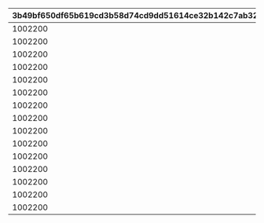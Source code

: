 |3b49bf650df65b619cd3b58d74cd9dd51614ce32b142c7ab3247df91649a3dfa|0f6e2f16799898865fe79ae933cf27a2b98dd0ce7d1a6cffc1953124bb4e29a5|796df312491806c475072a7a7ffb568f956b6aca5b08256a6d5b1a43412e1060|2956819be5f539433ca1708e6b89cd1cbdae6efa32ebc46a0b930b856992772b|3bd96f0b6ad903c20eb00f2d9b0fc957b923153b68ec539a7e212b3c36dc96b6|6eab9961fb2419f6e77cac15437953f4b18fe7cb661c0c6758b93ab5c8992363|e979a32e76c7282ba3bd6845a969015e708f66459ec3aa8fbbc038d3e2c67da0|5448ea91ab17c6b7439cb4489be2b7d83d1d915bbad2dd0c854dad33a8fb6545|911107bdaaf616ed0b50180fcc79e3bb9a26d4c0c1cfed6ed0a60f646eacecd9|8cb5e617a811b0bf15c9cca68fc8e7bf8026acbb3aacfb7c6bfe0903bc5aa6c7|7cc6dc0a3f425c3472cba3026f24217f33d71ab73edd4ae7c81012fabb54ee6d|940297ae180365bf0dc003aff8c38af3537263f1a4a24ed1acd2f26c7a6f11d8|7286c6686e39618ff48beb367ee78a1a3c3cb36372ebf9c35183acb745456f45|94155c32c38000f8539baa7c5401ef49d69e2934039be6d8ef83714c2bf9d08c|0c4b5ca8194a796daacd7deebf87568d65df97d7601de25c10c40b14afa8a700|a3895dff9767518c6c4ce8d3575a9e6a79463a8efdebcee99f00640956175c2f|32f09ed7cd445f7584f3e237336cb58332b31af50b26f0ac7568bd98ad0b7fc1|57f9aaf4871616b6af6327b6a3cb0c8b583c1aba454d4f9abc27662a10a0841d|7da6161b0aef03c39ea5cca37fe0f259f31a84ee019946c554bba1de8592dbf4|
| --- | --- | --- | --- | --- | --- | --- | --- | --- | --- | --- | --- | --- | --- | --- | --- | --- | --- | --- |
|1002200|94002|1|0|12|0|2|2000000|0|1|0|0|0|50|20004|2|80|50|23001|
|1002200|94002|51|0|12|0|2|1600000|0|2|0|0|0|100|20004|2|80|40|23001|
|1002200|94002|101|0|12|0|2|1400000|0|3|0|0|0|200|20004|2|60|40|23001|
|1002200|94002|201|0|12|0|2|1200000|0|4|0|0|0|500|20004|2|60|35|23001|
|1002200|94002|501|0|12|0|2|1000000|0|5|0|0|0|1000|20004|2|40|35|23001|
|1002200|94002|1001|0|12|0|2|800000|0|6|0|0|0|1500|20004|2|40|30|23001|
|1002200|94002|1501|0|12|0|2|600000|0|7|0|0|0|2000|20004|2|40|25|23001|
|1002200|94002|2001|0|12|0|2|600000|0|8|0|0|0|3000|20003|2|80|25|23001|
|1002200|94002|3001|0|12|0|2|400000|0|9|0|0|0|5000|20003|2|60|20|23001|
|1002200|94002|5001|0|12|0|2|300000|0|10|0|0|0|10000|20003|2|40|15|23001|
|1002200|94002|10001|0|12|0|2|200000|0|11|0|0|0|100000|20003|2|20|10|23001|
|1002200|94002|100001|0|12|0|2|100000|0|12|0|0|0|200000|20003|2|12|5|23001|
|1002200|94002|200001|0|12|0|2|80000|0|13|0|0|0|300000|20003|2|8|5|23001|
|1002200|94002|300001|0|12|0|2|60000|0|14|0|0|0|400000|20003|2|5|5|23001|
|1002200|94002|400001|0|12|0|2|50000|0|15|0|0|0|-1|20003|2|3|5|23001|